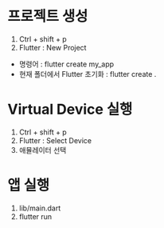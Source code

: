 # 프로젝트 생성 
1. Ctrl + shift + p 
2. Flutter : New Project
* 명령어 : flutter create my_app
* 현재 폴더에서 Flutter 초기화 
    : flutter create .


# Virtual Device 실행 
1. Ctrl + shift + p 
2. Flutter : Select Device
3. 애뮬레이터 선택 

# 앱 실행 
1. lib/main.dart
2. flutter run 